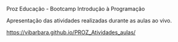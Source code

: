 Proz Educação - Bootcamp Introdução à Programação

Apresentação das atividades realizadas durante as aulas ao vivo.

https://vibarbara.github.io/PROZ_Atividades_aulas/